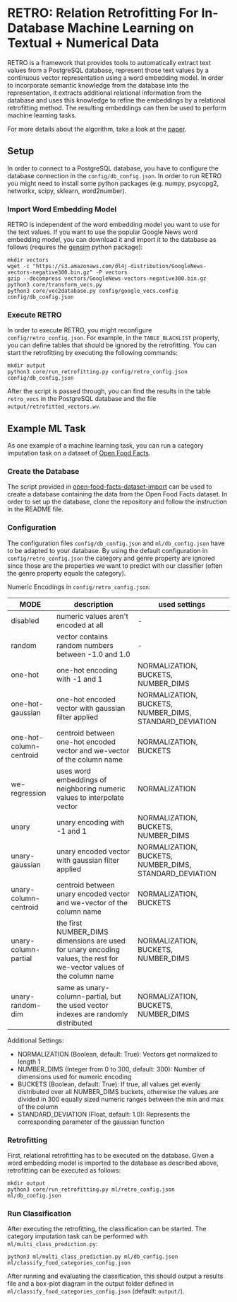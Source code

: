 # RETRO: Relation Retrofitting For In-Database Machine Learning on Textual + Numerical Data
RETRO is a framework that provides tools to automatically extract text values from a PostgreSQL database, represent those text values by a continuous vector representation using a word embedding model.
In order to incorporate semantic knowledge from the database into the representation, it extracts additional relational information from the database and uses this knowledge to refine the embeddings by a relational retrofitting method.
The resulting embeddings can then be used to perform machine learning tasks.

For more details about the algorithm, take a look at the [paper](https://arxiv.org/abs/1911.12674).

## Setup

In order to connect to a PostgreSQL database, you have to configure the database connection in the `config/db_config.json`.
In order to run RETRO you might need to install some python packages (e.g. numpy, psycopg2, networkx, scipy, sklearn, word2number).

### Import Word Embedding Model
RETRO is independent of the word embedding model you want to use for the text values.
If you want to use the popular Google News word embedding model, you can download it and import it to the database as follows (requires the [gensim](https://radimrehurek.com/gensim/) python package):
```
mkdir vectors
wget -c "https://s3.amazonaws.com/dl4j-distribution/GoogleNews-vectors-negative300.bin.gz" -P vectors
gzip --decompress vectors/GoogleNews-vectors-negative300.bin.gz
python3 core/transform_vecs.py
python3 core/vec2database.py config/google_vecs.config config/db_config.json
```

### Execute RETRO

In order to execute RETRO, you might reconfigure `config/retro_config.json`.
For example, in the `TABLE_BLACKLIST` property, you can define tables that should be ignored by the retrofitting.
You can start the retrofitting by executing the following commands:
```
mkdir output
python3 core/run_retrofitting.py config/retro_config.json config/db_config.json
```
After the script is passed through, you can find the results in the table `retro_vecs` in the PostgreSQL database and the file `output/retrofitted_vectors.wv`.

## Example ML Task

As one example of a machine learning task, you can run a category imputation task on a dataset of [Open Food Facts](https://www.kaggle.com/openfoodfacts/world-food-facts).

### Create the Database

The script provided in [open-food-facts-dataset-import](https://github.com/guenthermi/open-food-facts-postgresql-import) can be used to create a database containing the data from the Open Food Facts dataset.
In order to set up the database, clone the repository and follow the instruction in the README file.

### Configuration

The configuration files `config/db_config.json` and `ml/db_config.json` have to be adapted to your database.
By using the default configuration in `config/retro_config.json` the category and genre property are ignored since those are the properties we want to predict with our classifier (often the genre property equals the category).

Numeric Encodings in `config/retro_config.json`:

| MODE                    | description                                                                                                               | used settings                                           |
|-------------------------|---------------------------------------------------------------------------------------------------------------------------|---------------------------------------------------------|
| disabled                | numeric values aren't encoded at all                                                                                      | -                                                       |
| random                  | vector contains random numbers between -1.0 and 1.0                                                                       | -                                                       |
| one-hot                 | one-hot encoding with -1 and 1                                                                                            | NORMALIZATION, BUCKETS, NUMBER_DIMS                     |
| one-hot-gaussian        | one-hot encoded vector with  gaussian filter applied                                                                      | NORMALIZATION, BUCKETS, NUMBER_DIMS, STANDARD_DEVIATION |
| one-hot-column-centroid | centroid between one-hot encoded vector and we-vector of the column name                                                  | NORMALIZATION, BUCKETS                                  |
| we-regression           | uses word embeddings of neighboring numeric values to interpolate vector                                                  | NORMALIZATION                                           |
| unary                   | unary encoding with -1 and 1                                                                                              | NORMALIZATION, BUCKETS, NUMBER_DIMS                     |
| unary-gaussian          | unary encoded vector with gaussian  filter applied                                                                        | NORMALIZATION, BUCKETS, NUMBER_DIMS, STANDARD_DEVIATION |
| unary-column-centroid   | centroid between unary encoded vector and we-vector of the column name                                                    | NORMALIZATION, BUCKETS                                  |
| unary-column-partial    | the first NUMBER_DIMS dimensions are used for unary encoding values, the rest for we-vector values of the column name     | NORMALIZATION, BUCKETS, NUMBER_DIMS                     |
| unary-random-dim        | same as unary-column-partial, but the used vector indexes are randomly distributed                                        | NORMALIZATION, BUCKETS, NUMBER_DIMS                     |

Additional Settings:
* NORMALIZATION (Boolean, default: True): Vectors get normalized to length 1
* NUMBER_DIMS (Integer from 0 to 300, default: 300): Number of dimensions used for numeric encoding
* BUCKETS (Boolean, default: True): If true, all values get evenly distributed over all NUMBER_DIMS buckets, otherwise the values are divided in 300 equally sized numeric ranges between the min and max of the column
* STANDARD_DEVIATION (Float, default: 1.0): Represents the corresponding parameter of the gaussian function

### Retrofitting

First, relational retrofitting has to be executed on the database.
Given a word embedding model is imported to the database as described above, retrofitting can be executed as follows:

```
mkdir output
python3 core/run_retrofitting.py ml/retro_config.json ml/db_config.json
```

### Run Classification

After executing the retrofitting, the classification can be started.
The category imputation task can be performed with `ml/multi_class_prediction.py`:

```
python3 ml/multi_class_prediction.py ml/db_config.json ml/classify_food_categories_config.json
```

After running and evaluating the classification, this should output a results file and a box-plot diagram in the output folder defined in `ml/classify_food_categories_config.json` (default: `output/`).
